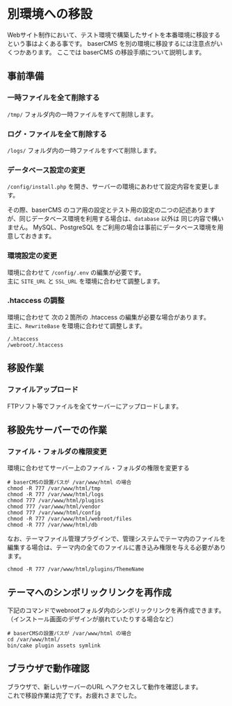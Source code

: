 # 別環境への移設

Webサイト制作において、テスト環境で構築したサイトを本番環境に移設するという事はよくある事です。
baserCMS を別の環境に移設するには注意点がいくつかあります。
ここでは baserCMS の移設手順について説明します。

## 事前準備
### 一時ファイルを全て削除する
`/tmp/` フォルダ内の一時ファイルをすべて削除します。

### ログ・ファイルを全て削除する
`/logs/` フォルダ内の一時ファイルをすべて削除します。

### データベース設定の変更
`/config/install.php` を開き、サーバーの環境にあわせて設定内容を変更します。

その際、baserCMS のコア用の設定とテスト用の設定の二つの記述ありますが、同じデータベース環境を利用する場合は、`database` 以外は 同じ内容で構いません。
MySQL、PostgreSQL をご利用の場合は事前にデータベース環境を用意しておきます。

### 環境設定の変更
環境に合わせて `/config/.env` の編集が必要です。  
主に `SITE_URL` と `SSL_URL` を環境に合わせて調整します。

### .htaccess の調整
環境に合わせて 次の２箇所の .htaccess の編集が必要な場合があります。  
主に、`RewriteBase` を環境に合わせて調整します。

```shell
/.htaccess
/webroot/.htaccess
```

## 移設作業
### ファイルアップロード
FTPソフト等でファイルを全てサーバーにアップロードします。

## 移設先サーバーでの作業
### ファイル・フォルダの権限変更
環境に合わせてサーバー上のファイル・フォルダの権限を変更する

```shell
# baserCMSの設置パスが /var/www/html の場合
chmod -R 777 /var/www/html/tmp
chmod -R 777 /var/www/html/logs
chmod 777 /var/www/html/plugins
chmod 777 /var/www/html/vendor
chmod 777 /var/www/html/config
chmod -R 777 /var/www/html/webroot/files
chmod -R 777 /var/www/html/db
```

なお、テーマファイル管理プラグインで、管理システムでテーマ内のファイルを編集する場合は、テーマ内の全てのファイルに書き込み権限を与える必要があります。

```shell
chmod -R 777 /var/www/html/plugins/ThemeName
```

## テーマへのシンボリックリンクを再作成

下記のコマンドでwebrootフォルダ内のシンボリックリンクを再作成できます。（インストール画面のデザインが崩れていたりする場合など）

```shell
# baserCMSの設置パスが /var/www/html の場合
cd /var/www/html/
bin/cake plugin assets symlink
```


## ブラウザで動作確認
ブラウザで、新しいサーバーのURL へアクセスして動作を確認します。  
これで移設作業は完了です。お疲れさまでした。
